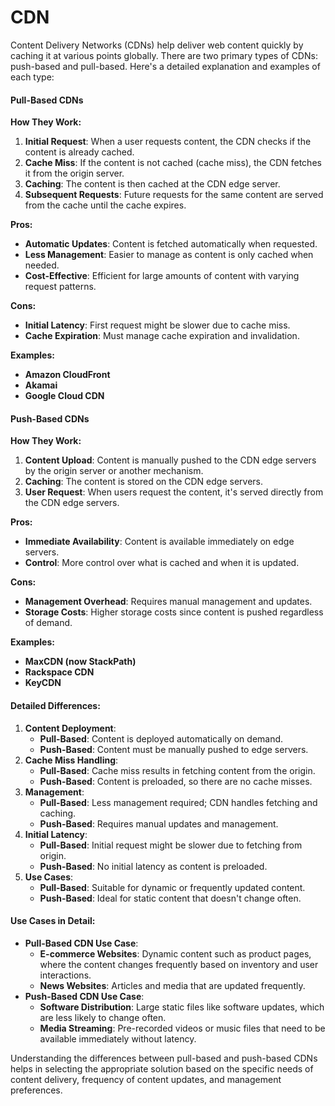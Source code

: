 # CDN

Content Delivery Networks (CDNs) help deliver web content quickly by caching it at various points globally. There are two primary types of CDNs: push-based and pull-based. Here's a detailed explanation and examples of each type:

#### Pull-Based CDNs

**How They Work:**

1. **Initial Request**: When a user requests content, the CDN checks if the content is already cached.
2. **Cache Miss**: If the content is not cached (cache miss), the CDN fetches it from the origin server.
3. **Caching**: The content is then cached at the CDN edge server.
4. **Subsequent Requests**: Future requests for the same content are served from the cache until the cache expires.

**Pros:**

* **Automatic Updates**: Content is fetched automatically when requested.
* **Less Management**: Easier to manage as content is only cached when needed.
* **Cost-Effective**: Efficient for large amounts of content with varying request patterns.

**Cons:**

* **Initial Latency**: First request might be slower due to cache miss.
* **Cache Expiration**: Must manage cache expiration and invalidation.

**Examples:**

* **Amazon CloudFront**
* **Akamai**
* **Google Cloud CDN**

#### Push-Based CDNs

**How They Work:**

1. **Content Upload**: Content is manually pushed to the CDN edge servers by the origin server or another mechanism.
2. **Caching**: The content is stored on the CDN edge servers.
3. **User Request**: When users request the content, it's served directly from the CDN edge servers.

**Pros:**

* **Immediate Availability**: Content is available immediately on edge servers.
* **Control**: More control over what is cached and when it is updated.

**Cons:**

* **Management Overhead**: Requires manual management and updates.
* **Storage Costs**: Higher storage costs since content is pushed regardless of demand.

**Examples:**

* **MaxCDN (now StackPath)**
* **Rackspace CDN**
* **KeyCDN**

#### Detailed Differences:

1. **Content Deployment**:
   * **Pull-Based**: Content is deployed automatically on demand.
   * **Push-Based**: Content must be manually pushed to edge servers.
2. **Cache Miss Handling**:
   * **Pull-Based**: Cache miss results in fetching content from the origin.
   * **Push-Based**: Content is preloaded, so there are no cache misses.
3. **Management**:
   * **Pull-Based**: Less management required; CDN handles fetching and caching.
   * **Push-Based**: Requires manual updates and management.
4. **Initial Latency**:
   * **Pull-Based**: Initial request might be slower due to fetching from origin.
   * **Push-Based**: No initial latency as content is preloaded.
5. **Use Cases**:
   * **Pull-Based**: Suitable for dynamic or frequently updated content.
   * **Push-Based**: Ideal for static content that doesn't change often.

#### Use Cases in Detail:

* **Pull-Based CDN Use Case**:
  * **E-commerce Websites**: Dynamic content such as product pages, where the content changes frequently based on inventory and user interactions.
  * **News Websites**: Articles and media that are updated frequently.
* **Push-Based CDN Use Case**:
  * **Software Distribution**: Large static files like software updates, which are less likely to change often.
  * **Media Streaming**: Pre-recorded videos or music files that need to be available immediately without latency.

Understanding the differences between pull-based and push-based CDNs helps in selecting the appropriate solution based on the specific needs of content delivery, frequency of content updates, and management preferences.
